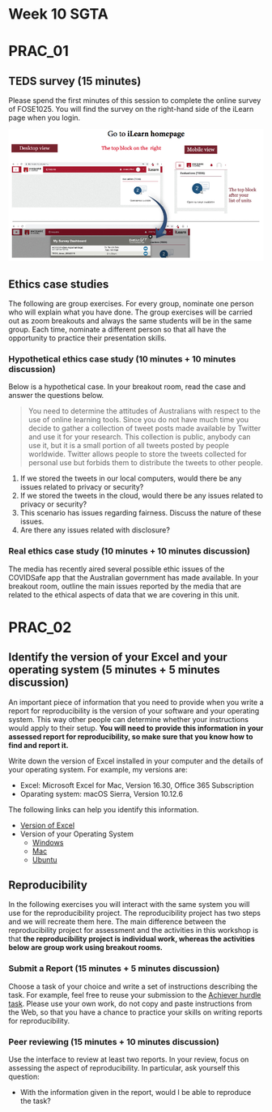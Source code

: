 # Week 10 SGTA
# PRAC_01

## TEDS survey (15 minutes)

Please spend the first minutes of this session to complete the online survey of FOSE1025. You will find the survey on the right-hand side of the iLearn page when you login.

![screen shot](teds.png)

## Ethics case studies

The following are group exercises. For every group, nominate one person who will explain what you have done. The group exercises will be carried out as zoom breakouts and always the same students will be in the same group. Each time, nominate a different person so that all have the opportunity to practice their presentation skills.


### Hypothetical ethics case study (10 minutes + 10 minutes discussion)

Below is a hypothetical case. In your breakout room, read the case and answer the questions below.

> You need to determine the attitudes of Australians with respect to the use of online learning tools. Since you do not have much time you decide to gather a collection of tweet posts made available by Twitter and use it for your research. This collection is public, anybody can use it, but it is a small portion of all tweets posted by people worldwide. Twitter allows people to store the tweets collected for personal use but forbids them to distribute the tweets to other people.

1. If we stored the tweets in our local computers, would there be any issues related to privacy or security?
2. If we stored the tweets in the cloud, would there be any issues related to privacy or security?
3. This scenario has issues regarding fairness. Discuss the nature of these issues.
4. Are there any issues related with disclosure?

### Real ethics case study (10 minutes + 10 minutes discussion)

The media has recently aired several possible ethic issues of the COVIDSafe app that the Australian government has made available. In your breakout room, outline the main issues reported by the media that are related to the ethical aspects of data that we are covering in this unit.

# PRAC_02

## Identify the version of your Excel and your operating system (5 minutes + 5 minutes discussion)

An important piece of information that you need to provide when you write a report for reproducibility is the version of your software and your operating system. This way other people can determine whether your instructions would apply to their setup. **You will need to provide this information in your assessed report for reproducibility, so make sure that you know how to find and report it.**

Write down the version of Excel installed in your computer and the details of your operating system. For example, my versions are:
* Excel: Microsoft Excel for Mac, Version 16.30, Office 365 Subscription
* Oparating system: macOS Sierra, Version 10.12.6

The following links can help you identify this information.

* [Version of Excel](https://support.office.com/en-us/article/about-office-what-version-of-office-am-i-using-932788b8-a3ce-44bf-bb09-e334518b8b19)
* Version of your Operating System 
    * [Windows](https://support.microsoft.com/en-au/help/13443/windows-which-version-am-i-running)
    * [Mac](https://support.apple.com/en-au/HT201260)
    * [Ubuntu](https://help.ubuntu.com/community/CheckingYourUbuntuVersion)


## Reproducibility

In the following exercises you will interact with the same system you will use for the reproducibility project. The reproducibility project has two steps and we will recreate them here. The main difference between the reproducibility project for assessment and the activities in this workshop is that **the reproducibility project is individual work, whereas the activities below are group work using breakout rooms.**


### Submit a Report (15 minutes + 5 minutes discussion)

Choose a task of your choice and write a set of instructions describing the task. For example, feel free to reuse your submission to the [Achiever hurdle task](https://ilearn.mq.edu.au/mod/turnitintooltwo/view.php?id=5602767). Please use your own work, do not copy and paste instructions from the Web, so that you have a chance to practice your skills on writing reports for reproducibility.


### Peer reviewing (15 minutes + 10 minutes discussion)

Use the interface to review at least two reports. In your review, focus on assessing the aspect of reproducibility. In particular, ask yourself this question: 
* With the information given in the report, would I be able to reproduce the task?




